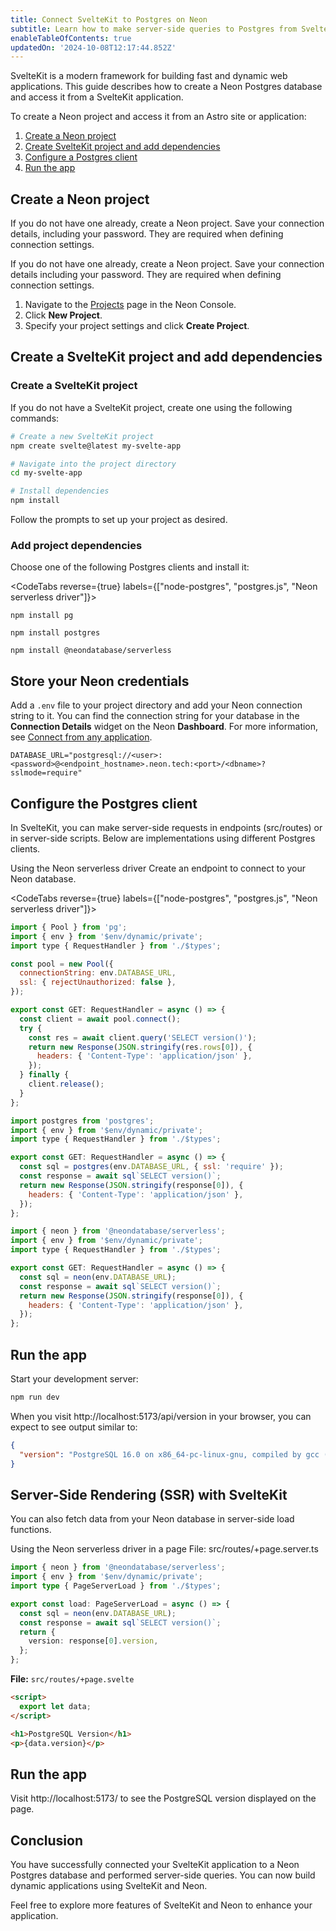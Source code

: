 ```yaml
---
title: Connect SvelteKit to Postgres on Neon
subtitle: Learn how to make server-side queries to Postgres from SvelteKit endpoints or server-side components
enableTableOfContents: true
updatedOn: '2024-10-08T12:17:44.852Z'
---
```


SvelteKit is a modern framework for building fast and dynamic web applications. This guide describes how to create a Neon Postgres database and access it from a SvelteKit application.

To create a Neon project and access it from an Astro site or application:

1. [Create a Neon project](#create-a-neon-project)
2. [Create SvelteKit project and add dependencies](#create-an-astro-project-and-add-dependencies)
3. [Configure a Postgres client](#configure-the-postgres-client)
4. [Run the app](#run-the-app)


## Create a Neon project

If you do not have one already, create a Neon project. Save your connection details, including your password. They are required when defining connection settings.

If you do not have one already, create a Neon project. Save your connection details including your password. They are required when defining connection settings.

1. Navigate to the [Projects](https://console.neon.tech/app/projects) page in the Neon Console.
2. Click **New Project**.
3. Specify your project settings and click **Create Project**.

## Create a SvelteKit project and add dependencies

### Create a SvelteKit project

If you do not have a SvelteKit project, create one using the following commands:

```bash
# Create a new SvelteKit project
npm create svelte@latest my-svelte-app

# Navigate into the project directory
cd my-svelte-app

# Install dependencies
npm install
```

Follow the prompts to set up your project as desired.

### Add project dependencies

Choose one of the following Postgres clients and install it:

<CodeTabs reverse={true} labels={["node-postgres", "postgres.js", "Neon serverless driver"]}>

```shell
npm install pg
```

```shell
npm install postgres
```

```shell
npm install @neondatabase/serverless
```

</CodeTabs>

## Store your Neon credentials

Add a `.env` file to your project directory and add your Neon connection string to it. You can find the connection string for your database in the **Connection Details** widget on the Neon **Dashboard**. For more information, see [Connect from any application](/docs/connect/connect-from-any-app).

```shell shouldWrap
DATABASE_URL="postgresql://<user>:<password>@<endpoint_hostname>.neon.tech:<port>/<dbname>?sslmode=require"
```

## Configure the Postgres client

In SvelteKit, you can make server-side requests in endpoints (src/routes) or in server-side scripts. Below are implementations using different Postgres clients.

Using the Neon serverless driver
Create an endpoint to connect to your Neon database.

<CodeTabs reverse={true} labels={["node-postgres", "postgres.js", "Neon serverless driver"]}>

```javascript
import { Pool } from 'pg';
import { env } from '$env/dynamic/private';
import type { RequestHandler } from './$types';

const pool = new Pool({
  connectionString: env.DATABASE_URL,
  ssl: { rejectUnauthorized: false },
});

export const GET: RequestHandler = async () => {
  const client = await pool.connect();
  try {
    const res = await client.query('SELECT version()');
    return new Response(JSON.stringify(res.rows[0]), {
      headers: { 'Content-Type': 'application/json' },
    });
  } finally {
    client.release();
  }
};
```

```javascript
import postgres from 'postgres';
import { env } from '$env/dynamic/private';
import type { RequestHandler } from './$types';

export const GET: RequestHandler = async () => {
  const sql = postgres(env.DATABASE_URL, { ssl: 'require' });
  const response = await sql`SELECT version()`;
  return new Response(JSON.stringify(response[0]), {
    headers: { 'Content-Type': 'application/json' },
  });
};
```

```javascript
import { neon } from '@neondatabase/serverless';
import { env } from '$env/dynamic/private';
import type { RequestHandler } from './$types';

export const GET: RequestHandler = async () => {
  const sql = neon(env.DATABASE_URL);
  const response = await sql`SELECT version()`;
  return new Response(JSON.stringify(response[0]), {
    headers: { 'Content-Type': 'application/json' },
  });
};
```

## Run the app

Start your development server:

```bash
npm run dev
```

When you visit http://localhost:5173/api/version in your browser, you can expect to see output similar to:

```json
{
  "version": "PostgreSQL 16.0 on x86_64-pc-linux-gnu, compiled by gcc (Debian 10.2.1-6) 10.2.1 20210110, 64-bit"
}
```

## Server-Side Rendering (SSR) with SvelteKit

You can also fetch data from your Neon database in server-side load functions.

Using the Neon serverless driver in a page
File: src/routes/+page.server.ts

```typescript
import { neon } from '@neondatabase/serverless';
import { env } from '$env/dynamic/private';
import type { PageServerLoad } from './$types';

export const load: PageServerLoad = async () => {
  const sql = neon(env.DATABASE_URL);
  const response = await sql`SELECT version()`;
  return {
    version: response[0].version,
  };
};
```

**File:** `src/routes/+page.svelte`

```html
<script>
  export let data;
</script>

<h1>PostgreSQL Version</h1>
<p>{data.version}</p>
```

## Run the app

Visit http://localhost:5173/ to see the PostgreSQL version displayed on the page.

## Conclusion

You have successfully connected your SvelteKit application to a Neon Postgres database and performed server-side queries. You can now build dynamic applications using SvelteKit and Neon.

Feel free to explore more features of SvelteKit and Neon to enhance your application.

</CodeTabs>

<NeedHelp/>